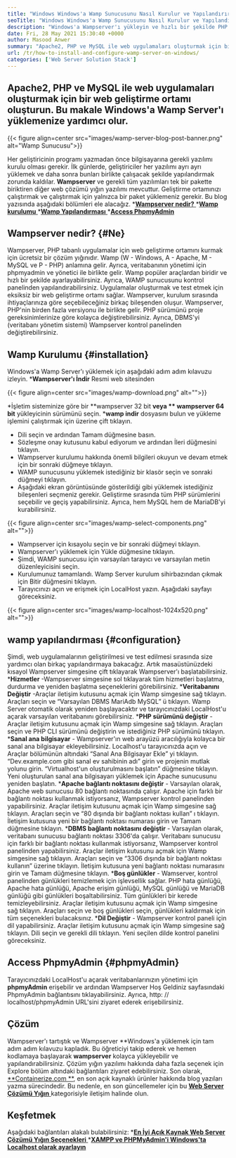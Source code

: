 ```yaml
---
title: "Windows Windows'a Wamp Sunucusunu Nasıl Kurulur ve Yapılandırır" 
seoTitle: "Windows Windows'a Wamp Sunucusunu Nasıl Kurulur ve Yapılandırır" 
description: "Windows'a Wampserver'ı yükleyin ve hızlı bir şekilde PHP tabanlı web uygulamaları geliştirmeye başlayın. Wamp Server hem Windows 32 hem de 64 bit için kullanılabilir." 
date: Fri, 28 May 2021 15:30:40 +0000
author: Masood Anwer
summary: "Apache2, PHP ve MySQL ile web uygulamaları oluşturmak için bir web geliştirme ortamı oluşturun. Bu makale Windows'a Wamp Server'ı yüklemenize yardımcı olur." 
url: /tr/how-to-install-and-configure-wamp-server-on-windows/
categories: ['Web Server Solution Stack']
---
```


## Apache2, PHP ve MySQL ile web uygulamaları oluşturmak için bir web geliştirme ortamı oluşturun. Bu makale Windows'a Wamp Server'ı yüklemenize yardımcı olur.

{{< figure align=center src="images/wamp-server-blog-post-banner.png" alt="Wamp Sunucusu">}}

Her geliştiricinin programı yazmadan önce bilgisayarına gerekli yazılımı kurulu olması gerekir. İlk günlerde, geliştiriciler her yazılımı ayrı ayrı yüklemek ve daha sonra bunları birlikte çalışacak şekilde yapılandırmak zorunda kaldılar. **Wampserver**  ve gerekli tüm yazılımları tek bir pakette biriktiren diğer web çözümü yığın yazılımı mevcuttur. Geliştirme ortamınızı çalıştırmak ve çalıştırmak için yalnızca bir paket yüklemeniz gerekir.
Bu blog yazısında aşağıdaki bölümleri ele alacağız.
  *[**Wampserver nedir?** ][1]
  *[**Wamp kurulumu** ][2]
  *[**Wamp Yapılandırması** ][3]
  *[**Access PhpmyAdmin** ][4]

## Wampserver nedir?   {#Ne}
Wampserver, PHP tabanlı uygulamalar için web geliştirme ortamını kurmak için ücretsiz bir çözüm yığınıdır. Wamp (W - Windows, A - Apache, M - MySQL ve P - PHP) anlamına gelir. Ayrıca, veritabanının yönetimi için phpmyadmin ve yönetici ile birlikte gelir. Wamp popüler araçlardan biridir ve hızlı bir şekilde ayarlayabilirsiniz. Ayrıca, WAMP sunucusunu kontrol panelinden yapılandırabilirsiniz. Uygulamalar oluşturmak ve test etmek için eksiksiz bir web geliştirme ortamı sağlar. Wampserver, kurulum sırasında ihtiyaçlarınıza göre seçebileceğiniz birkaç bileşenden oluşur. Wampserver, PHP'nin birden fazla versiyonu ile birlikte gelir. PHP sürümünü proje gereksinimlerinize göre kolayca değiştirebilirsiniz. Ayrıca, DBMS'yi (veritabanı yönetim sistemi) Wampserver kontrol panelinden değiştirebilirsiniz.

## Wamp Kurulumu   {#installation}
Windows'a Wamp Server'ı yüklemek için aşağıdaki adım adım kılavuzu izleyin.
  ***Wampserver'ı İndir**  Resmi web sitesinden

{{< figure align=center src="images/wamp-download.png" alt="">}}

  *İşletim sisteminize göre bir **wampserver 32 bit  **veya **  wampserver 64 bit**  yükleyicinin sürümünü seçin.
  ***wamp indir**  dosyasını bulun ve yükleme işlemini çalıştırmak için üzerine çift tıklayın.
  * Dili seçin ve ardından Tamam düğmesine basın.
  * Sözleşme onay kutusunu kabul ediyorum ve ardından İleri düğmesini tıklayın.
  * Wampserver kurulumu hakkında önemli bilgileri okuyun ve devam etmek için bir sonraki düğmeye tıklayın.
  * WAMP sunucusunu yüklemek istediğiniz bir klasör seçin ve sonraki düğmeyi tıklayın.
  * Aşağıdaki ekran görüntüsünde gösterildiği gibi yüklemek istediğiniz bileşenleri seçmeniz gerekir. Geliştirme sırasında tüm PHP sürümlerini seçebilir ve geçiş yapabilirsiniz. Ayrıca, hem MySQL hem de MariaDB'yi kurabilirsiniz.

{{< figure align=center src="images/wamp-select-components.png" alt="">}}

  * Wampserver için kısayolu seçin ve bir sonraki düğmeyi tıklayın.
  * Wampserver'ı yüklemek için Yükle düğmesine tıklayın.
  * Şimdi, WAMP sunucusu için varsayılan tarayıcı ve varsayılan metin düzenleyicisini seçin.
  * Kurulumunuz tamamlandı. Wamp Server kurulum sihirbazından çıkmak için Bitir düğmesini tıklayın.
  * Tarayıcınızı açın ve erişmek için LocalHost yazın. Aşağıdaki sayfayı göreceksiniz.

{{< figure align=center src="images/wamp-localhost-1024x520.png" alt="">}}


## wamp yapılandırması   {#configuration}
Şimdi, web uygulamalarının geliştirilmesi ve test edilmesi sırasında size yardımcı olan birkaç yapılandırmaya bakacağız. Artık masaüstünüzdeki kısayol Wampserver simgesine çift tıklayarak Wampserver'ı başlatabilirsiniz.
  ***Hizmetler** -Wampserver simgesine sol tıklayarak tüm hizmetleri başlatma, durdurma ve yeniden başlatma seçeneklerini görebilirsiniz.
  ***Veritabanını Değiştir** -Araçlar iletişim kutusunu açmak için Wamp simgesine sağ tıklayın. Araçları seçin ve “Varsayılan DBMS MariAdb MySQL” ü tıklayın. Wamp Server otomatik olarak yeniden başlayacaktır ve tarayıcınızdaki LocalHost'u açarak varsayılan veritabanını görebilirsiniz.
  ***PHP sürümünü değiştir** -Araçlar iletişim kutusunu açmak için Wamp simgesine sağ tıklayın. Araçları seçin ve PHP CLI sürümünü değiştirin ve istediğiniz PHP sürümünü tıklayın.
  ***Sanal ana bilgisayar**  - Wampserver'ın web arayüzü aracılığıyla kolayca bir sanal ana bilgisayar ekleyebilirsiniz. Localhost'u tarayıcınızda açın ve Araçlar bölümünün altındaki “Sanal Ana Bilgisayar Ekle” yi tıklayın. “Dev.example.com gibi sanal ev sahibinin adı” girin ve projenin mutlak yolunu girin. “Virtualhost'un oluşturulmasını başlatın” düğmesine tıklayın. Yeni oluşturulan sanal ana bilgisayarı yüklemek için Apache sunucusunu yeniden başlatın.
  ***Apache bağlantı noktasını değiştir**  - Varsayılan olarak, Apache web sunucusu 80 bağlantı noktasında çalışır. Apache için farklı bir bağlantı noktası kullanmak istiyorsanız, Wampserver kontrol panelinden yapabilirsiniz. Araçlar iletişim kutusunu açmak için Wamp simgesine sağ tıklayın. Araçları seçin ve “80 dışında bir bağlantı noktası kullan” ı tıklayın. İletişim kutusuna yeni bir bağlantı noktası numarası girin ve Tamam düğmesine tıklayın.
  ***DBMS bağlantı noktasını değiştir**  - Varsayılan olarak, veritabanı sunucusu bağlantı noktası 3306'da çalışır. Veritabanı sunucusu için farklı bir bağlantı noktası kullanmak istiyorsanız, Wampserver kontrol panelinden yapabilirsiniz. Araçlar iletişim kutusunu açmak için Wamp simgesine sağ tıklayın. Araçları seçin ve “3306 dışında bir bağlantı noktası kullanın” üzerine tıklayın. İletişim kutusuna yeni bağlantı noktası numarasını girin ve Tamam düğmesine tıklayın.
  ***Boş günlükler**  - Wamserver, kontrol panelinden günlükleri temizlemek için işlevsellik sağlar. PHP hata günlüğü, Apache hata günlüğü, Apache erişim günlüğü, MySQL günlüğü ve MariaDB günlüğü gibi günlükleri boşaltabilirsiniz. Tüm günlükleri bir kerede temizleyebilirsiniz. Araçlar iletişim kutusunu açmak için Wamp simgesine sağ tıklayın. Araçları seçin ve boş günlükleri seçin, günlükleri kaldırmak için tüm seçenekleri bulacaksınız.
  ***Dil Değiştir**  - Wampserver kontrol paneli için dil yapabilirsiniz. Araçlar iletişim kutusunu açmak için Wamp simgesine sağ tıklayın. Dili seçin ve gerekli dili tıklayın. Yeni seçilen dilde kontrol panelini göreceksiniz.

## Access PhpmyAdmin   {#phpmyAdmin}
Tarayıcınızdaki LocalHost'u açarak veritabanlarınızın yönetimi için **phpmyAdmin**  erişebilir ve ardından Wampserver Hoş Geldiniz sayfasındaki PhpmyAdmin bağlantısını tıklayabilirsiniz. Ayrıca, http: // localhost/phpmyAdmin URL'sini ziyaret ederek erişebilirsiniz.

## Çözüm
Wampserver'ı tartıştık ve Wampserver **Windows'a yüklemek için tam adım adım kılavuzu kapladık. Bu öğreticiyi takip ederek ve hemen kodlamaya başlayarak  **wampserver**   kolayca yükleyebilir ve yapılandırabilirsiniz. Çözüm yığın yazılımı hakkında daha fazla seçenek için Explore bölüm altındaki bağlantıları ziyaret edebilirsiniz.
Son olarak, [**Containerize.com **][5], en son açık kaynaklı ürünler hakkında blog yazıları yazma sürecindedir. Bu nedenle, en son güncellemeler için bu [ **Web Server Çözümü Yığın**  ][6] kategorisiyle iletişim halinde olun.

## Keşfetmek
Aşağıdaki bağlantıları alakalı bulabilirsiniz:
  *[**En İyi Açık Kaynak Web Server Çözümü Yığın Seçenekleri** ][7]
  *[**XAMPP ve PHPMyAdmin'i Windows'ta Localhost olarak ayarlayın** ][8]

  
[1]: #What
[2]: #Installation
[3]: #Configuration
[4]: #phpMyAdmin
[5]: https://containerize.com
[6]: https://blog.containerize.com/category/web-server-solution-stack/
[7]: https://products.containerize.com/solution-stack/
[8]: https://blog.containerize.com/database-management-software/how-to-setup-xampp-and-phpmyadmin-as-localhost-on-windows/
